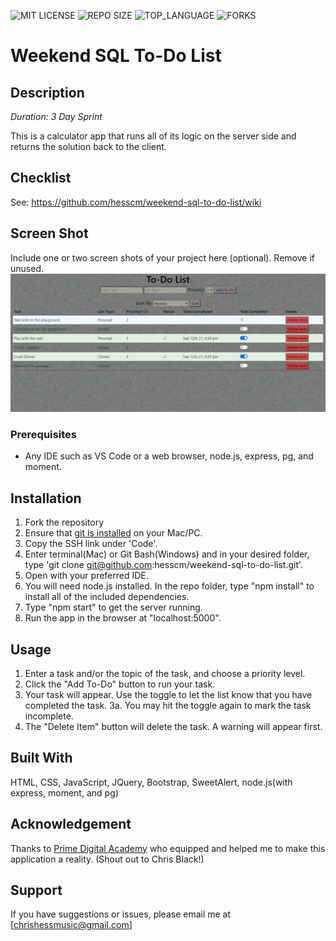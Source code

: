 ![MIT LICENSE](https://img.shields.io/github/license/scottbromander/the_marketplace.svg?style=flat-square)
![REPO SIZE](https://img.shields.io/github/repo-size/scottbromander/the_marketplace.svg?style=flat-square)
![TOP_LANGUAGE](https://img.shields.io/github/languages/top/scottbromander/the_marketplace.svg?style=flat-square)
![FORKS](https://img.shields.io/github/forks/scottbromander/the_marketplace.svg?style=social)

# Weekend SQL To-Do List

## Description

_Duration: 3 Day Sprint_

This is a calculator app that runs all of its logic on the server side and returns the solution back to the client.

## Checklist

See: https://github.com/hesscm/weekend-sql-to-do-list/wiki

## Screen Shot

Include one or two screen shots of your project here (optional). Remove if unused.
![Example of To-Do List](todoSS.PNG "SQL ToDo List")

### Prerequisites

- Any IDE such as VS Code or a web browser, node.js, express, pg, and moment.

## Installation
1. Fork the repository
2. Ensure that [git is installed](https://git-scm.com/downloads) on your Mac/PC.
2. Copy the SSH link under 'Code'.
3. Enter terminal(Mac) or Git Bash(Windows) and in your desired folder, type 'git clone git@github.com:hesscm/weekend-sql-to-do-list.git'.
4. Open with your preferred IDE.
5. You will need node.js installed. In the repo folder, type "npm install" to install all of the included dependencies.
6. Type "npm start" to get the server running.
7. Run the app in the browser at "localhost:5000".

## Usage

1. Enter a task and/or the topic of the task, and choose a priority level.
2. Click the "Add To-Do" button to run your task.
3. Your task will appear. Use the toggle to let the list know that you have completed the task.
3a. You may hit the toggle again to mark the task incomplete.
5. The "Delete Item" button will delete the task. A warning will appear first.

## Built With

HTML, CSS, JavaScript, JQuery, Bootstrap, SweetAlert, node.js(with express, moment, and pg)

## Acknowledgement
Thanks to [Prime Digital Academy](www.primeacademy.io) who equipped and helped me to make this application a reality. (Shout out to Chris Black!)

## Support
If you have suggestions or issues, please email me at [chrishessmusic@gmail.com]
